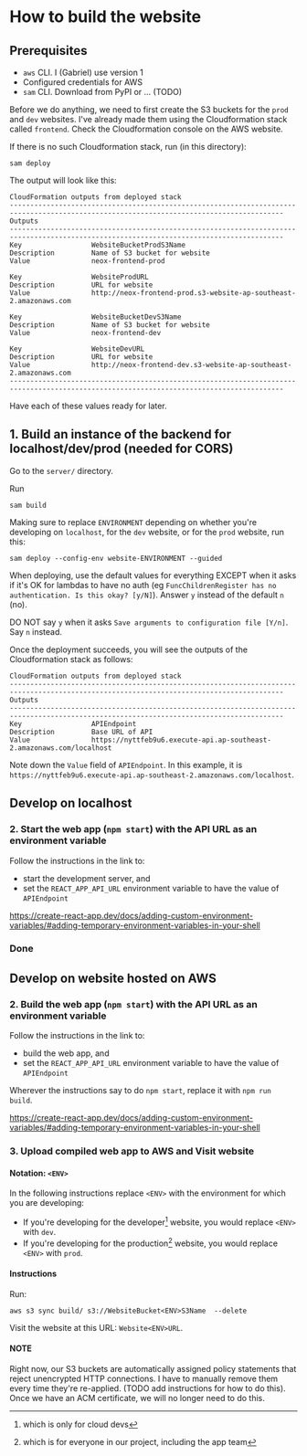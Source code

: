# How to build the website

## Prerequisites

- `aws` CLI.  I (Gabriel) use version 1
- Configured credentials for AWS
- `sam` CLI.  Download from PyPI or ... (TODO)

Before we do anything, we need to first create the S3 buckets for the
`prod` and `dev` websites.  I've already made them using the
Cloudformation stack called `frontend`.  Check the Cloudformation
console on the AWS website.

If there is no such Cloudformation stack, run (in this directory):

``` shell
sam deploy
```

The output will look like this:

```
CloudFormation outputs from deployed stack
-----------------------------------------------------------------------------------------------------------------------------------------
Outputs
-----------------------------------------------------------------------------------------------------------------------------------------
Key                 WebsiteBucketProdS3Name
Description         Name of S3 bucket for website
Value               neox-frontend-prod

Key                 WebsiteProdURL
Description         URL for website
Value               http://neox-frontend-prod.s3-website-ap-southeast-2.amazonaws.com

Key                 WebsiteBucketDevS3Name
Description         Name of S3 bucket for website
Value               neox-frontend-dev

Key                 WebsiteDevURL
Description         URL for website
Value               http://neox-frontend-dev.s3-website-ap-southeast-2.amazonaws.com
-----------------------------------------------------------------------------------------------------------------------------------------
```

Have each of these values ready for later.

## 1. Build an instance of the backend for localhost/dev/prod (needed for CORS)

Go to the `server/` directory.

Run

``` shell
sam build

```

Making sure to replace `ENVIRONMENT` depending on whether you're
developing on `localhost`, for the `dev` website, or for the `prod`
website, run this:

```
sam deploy --config-env website-ENVIRONMENT --guided
```

When deploying, use the default values for everything EXCEPT when it
asks if it's OK for lambdas to have no auth (eg `FuncChildrenRegister
has no authentication. Is this okay? [y/N]`).  Answer `y` instead of
the default `n` (no).

DO NOT say `y` when it asks `Save arguments to configuration file
[Y/n]`.  Say `n` instead.

Once the deployment succeeds, you will see the outputs of the
Cloudformation stack as follows:

```
CloudFormation outputs from deployed stack
-----------------------------------------------------------------------------------------------------------------------------------------
Outputs
-----------------------------------------------------------------------------------------------------------------------------------------
Key                 APIEndpoint
Description         Base URL of API
Value               https://nyttfeb9u6.execute-api.ap-southeast-2.amazonaws.com/localhost
```

Note down the `Value` field of `APIEndpoint`.  In this example, it is
`https://nyttfeb9u6.execute-api.ap-southeast-2.amazonaws.com/localhost`.

## Develop on localhost

### 2. Start the web app (`npm start`) with the API URL as an environment variable

Follow the instructions in the link to:

- start the development server, and
- set the `REACT_APP_API_URL` environment variable to have the value of `APIEndpoint`

<https://create-react-app.dev/docs/adding-custom-environment-variables/#adding-temporary-environment-variables-in-your-shell>

### Done

## Develop on website hosted on AWS

### 2. Build the web app (`npm start`) with the API URL as an environment variable

Follow the instructions in the link to:

- build the web app, and
- set the `REACT_APP_API_URL` environment variable to have the value of `APIEndpoint`

Wherever the instructions say to do `npm start`, replace it with `npm run build`.

<https://create-react-app.dev/docs/adding-custom-environment-variables/#adding-temporary-environment-variables-in-your-shell>

### 3. Upload compiled web app to AWS and Visit website

#### Notation: `<ENV>`

In the following instructions replace `<ENV>` with the environment for
which you are developing:

- If you're developing for the developer[^1] website, you would
  replace `<ENV>` with `dev`.
- If you're developing for the production[^2] website, you would
  replace `<ENV>` with `prod`.

#### Instructions

Run:

``` shell
aws s3 sync build/ s3://WebsiteBucket<ENV>S3Name  --delete
```

Visit the website at this URL: `Website<ENV>URL`.

#### NOTE

Right now, our S3 buckets are automatically assigned policy statements
that reject unencrypted HTTP connections.  I have to manually remove
them every time they're re-applied.  (TODO add instructions for how to
do this).  Once we have an ACM certificate, we will no longer need to
do this.

[^1]: which is only for cloud devs

[^2]: which is for everyone in our project, including the app team
